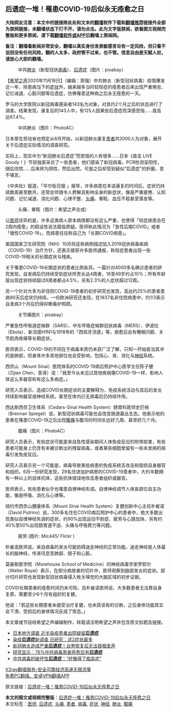 <h2>后遗症一堆！罹患COVID-19后似永无痊愈之日</h2> <p class="notice"><b>大陆网友注意：本文中的链接除此处和文末的<a href="https://github.com/bannedbook/fanqiang" >翻墙</a>软件下载和<a href="https://github.com/killgcd/justmysocks/blob/master/README.md">翻墙推荐</a>链接外全部为禁网链接，未翻墙状态下打不开，请勿点击。此为文字版禁闻，欲看图文视频完整版和更多禁闻，请下载<a href="https://github.com/bannedbook/fanqiang">翻墙软件或APP</a>后翻墙上禁闻网。</p><p>备注：翻墙看新闻非常安全，翻墙以真实身份发表敏感言论有一定风险，但只看不说则没有任何风险，翻的人太多，政府管不过来，也不管。信息自由是天赋人权，请放心大胆的翻墙。</b></p>  <div class="entry"> <figure><figcaption>中共<a href="https://www.bannedbook.org/bnews/tag/%e8%82%ba%e7%82%8e/" class="st_tag internal_tag" rel="tag" title="标签 肺炎 下的日志">肺炎</a>（新型冠状<a href="https://www.bannedbook.org/bnews/tag/%e7%97%85%e6%af%92/" class="st_tag internal_tag" rel="tag" title="标签 病毒 下的日志">病毒</a>）、<a href="https://www.bannedbook.org/bnews/tag/%E5%90%8E%E9%81%97%E7%97%87/" class="st_tag internal_tag" rel="tag" title="标签 后遗症 下的日志">后遗症</a>（图片：pixabay）</figcaption></figure> <p>【<span class='wp_keywordlink_affiliate'><a href="https://www.soundofhope.org" title="希望之声" target="_blank">希望之声</a></span>2020年11月18日】（编辑：郭强）中共肺炎（新型冠状病毒）疫情爆发近一年，除患病当下的<a href="https://www.bannedbook.org/bnews/tag/%E7%97%87%E7%8A%B6/" class="st_tag internal_tag" rel="tag" title="标签 症状 下的日志">症状</a>外，越来越多当时较轻症的痊愈者后来出现严重倦怠、记忆减退、心脏问题等后遗症，仿佛罹患这种病之后永无痊愈的一天。</p> <p>罗马的大学医院以新冠病毒感染者143名为对象，对其约2个月之后的状态进行了调查。结果发现，康复后的143人中，有125人因某些后遗症而深感苦恼……竟高达87.4%。</p> <figure><figcaption>中共肺炎（图片：PhotoAC）</figcaption></figure> <p>日本厚生劳动省也预定从8月开始，以新冠肺炎康复<a href="https://www.bannedbook.org/bnews/tag/%E6%82%A3%E8%80%85/" class="st_tag internal_tag" rel="tag" title="标签 患者 下的日志">患者</a>共2000人为对象，展开关于后遗症实际情况的调查研究。</p> <p>实际上，现实中为“新冠肺炎后遗症”而苦恼的人有很多……日本《直击 LIVE Goody！》节目独家采访了一些患者，他们感染了新冠病毒，PCR检测呈阳性， 随后住院……后来转为阴性，然后出院，可是之后却受到疑似“后遗症”的折磨，苦不堪言。</p> <p>《中央社》报道，「华尔街日报 」报导，许多病患在本该康复的时间后，症状仍持续数周甚至数月，还常会伴随令人费解且影响全身的新症状，像是严重疲倦、认知问题、记忆减退、消化问题、心律不整、<a href="https://www.bannedbook.org/bnews/tag/%e5%a4%b4%e7%97%9b/" class="st_tag internal_tag" rel="tag" title="标签 头痛 下的日志">头痛</a>、晕眩、血压不稳甚至落发等。</p> <figure><figcaption>头痛、晕眩（图片：希望之声合成）</figcaption></figure> <p>让<a href="https://www.bannedbook.org/bnews/tag/%E5%8C%BB%E5%B8%88/" class="st_tag internal_tag" rel="tag" title="标签 医师 下的日志">医师</a>讶异的是，许多这类病人原本病情都没有这么严重，也使得「轻症病患会在2周内痊愈」的假设性说法面临质疑。医师称此情况为「急性后期COVID」或者「慢性COVID-19」，而病患往往称自己为「长期COVID病患」。</p>  <p>美国国家卫生研究院（NIH）10月将这些病例描述加入2019冠状病毒疾病（COVID-19）治疗方针，还表示接获许多医师通报，称轻症患者出现一些COVID-19相关的长期症状与残疾。</p> <p>关于罹患COVID-19长期症状的患者比例各异。一篇针对4000多名确诊患者的研究发现，自发病后仍持续受到症状所苦长达4周者，18至49岁约占10%；所有年龄层出现症状持续超过8周者都占4.5%，另有2.3%的人症状超过12周。</p> <p>另一个针对大多为非住院COVID-19患者的初步研究也发现，高达约25%的患者患病90天后症状仍持续。一份欧洲研究还发现，在1837名非住院病患中，约1/3表示自发病3个月后仍得仰赖看护照顾。</p> <figure><figcaption>关节痛图片：pixabay）</figcaption></figure> <p>严重急性呼吸道症候群（SARS）、中东呼吸症候群冠状病毒（MERS）、伊波拉（Ebola）、新流感H1N1与1918年的「西班牙流感」等，病愈后会有睡眠问题、关节肌肉疼痛等长期症状。</p> <p>医师表示，COVID-19的不同在于病毒本质仍未获广泛了解，只知一开始首当其冲的是肺部，但身体许多其他部位也会受影响，包括心、肾、消化与<a href="https://www.bannedbook.org/bnews/tag/%E7%A5%9E%E7%BB%8F/" class="st_tag internal_tag" rel="tag" title="标签 神经 下的日志">神经</a>系统。</p> <p>西奈山（Mount Sinai）医院体系的COVID-19病后照护中心医学主任陈子健（Zijian Chen，音译）说：「我至今从未见过其他疾病像COVID-19一样，影响人体这么多器官和有这么多病症。」</p>  <p>研究人员表示，造成COVID长期症状的主要解释为，免疫系统活动与其后的发炎持续影响器官或神经系统，甚至在体内已无病毒后仍持续作用。</p> <p>西达斯西奈卫生体系（Cedars-Sinai Health System）肠胃科医师史匹格（Brennan Spiegel）说，新型冠状病毒可能也会改变肠道菌丛生态。他表示他的患者在罹患COVID-19之后出现<a href="https://www.bannedbook.org/bnews/tag/%e8%85%b9%e7%97%9b/" class="st_tag internal_tag" rel="tag" title="标签 腹痛 下的日志">腹痛</a>与腹泻的时间长达好几周、甚至好几个月。</p> <figure><figcaption>腹痛（图片：PhotoAC）</figcaption></figure> <p>研究人员表示，有些症状可能是来自急性感染期间人体免疫反应的附带损害，有些患者可能身上仍含有未被诊断出的残留病毒，或者某些细胞里留有一些未发病的病毒引发免疫反应。</p> <p>研究人员表示另一个可能是，病毒导致某些病患的免疫系统去攻击和毁损自身器官和组织。6月一份研究发现，29名住进加护病房的COVID-19患者中，大约半数拥有一种以上的自体抗体，这些抗体错误地攻击患者组织或器官。</p> <p>医师表示，有些患者似乎也罹患自律神经失调。自律神经调节人体各部位自主功能，像是呼吸、消化与心律等。</p> <p>纽约市西奈山健康体系（Mount Sinai Health System）复健创新中心主任朴崔诺（David Putrino）说，300多名住在COVID病后照护中心的患者中，绝大多数出现类似自律神经失调的症状，约90%出现运动不耐症、疲劳与心跳加快，另有约40%至50%出现肠胃道不适、头痛与呼吸费力等问题。</p>  <figure><figcaption>疲劳 (图片: Mic445/ Flickr )</figcaption></figure> <p>朴崔诺医师说，来自病毒的发炎可能妨碍迷走神经的正常功能。迷走神经是人体最长的脑神经，传递讯息至肺部、肠子和心脏。</p> <p>莫豪斯医学院（Morehouse School of Medicine）的神经病毒学家罗耶尔（Walter Royal）表示，在部分病故者的切片中，医师观察到脑部发炎的症状。部分切片研究也发现新型冠状病毒侵入攸关嗅觉的大脑区域的初步证据。</p> <p>COVID长期患者的痊愈时间仍未可知，且朴崔诺医师说，大多数患者无法靠自身复原，需要至少6个月有组织的复健。</p> <p>他说：「若这些长期患者未接受治疗复健，也未获该有的诊断，之后身体功能其实会下滑，受损后的身体情况反成了常态。」</p> <p>本文章或节目经希望之声编辑制作，转载请注明希望之声并包含原文标题及链接。</p> <ul class='op-related-articles' title='相关阅读'> <li><a href='https://www.bannedbook.org/bnews/comments/20201114/1430954.html' target='_blank'>日本地方调查 近半染疫患者出院疑留<b>后遗症</b></a></li> <li><a href='https://www.bannedbook.org/bnews/cnnews/20201024/1419412.html' target='_blank'>染疫<b>后遗症</b>新调查 日研究：这2症状最多</a></li> <li><a href='https://www.bannedbook.org/bnews/comments/20201020/1417061.html' target='_blank'>新冠肺炎造成严重<b>后遗症</b>！台男恢复后无法吞咽发声</a></li> <li><a href='https://www.bannedbook.org/bnews/cnnews/20201018/1415972.html' target='_blank'>研究显示：76%中共病毒患者痊愈后有<b>后遗症</b></a></li> <li><a href='https://www.bannedbook.org/bnews/cnnews/20201017/1415278.html' target='_blank'>中共病毒的破坏性<b>后遗症</b>：“好像得了痴呆症”</a></li> </ul> <p class="texttj"> <a href="https://www.bannedbook.org/forum23/topic22702.html" target="_blank">V2ray翻墙服务-安全可靠经济高速无限流量</a><br/> <a href="https://github.com/bannedbook/fanqiang/wiki/%E7%A6%81%E9%97%BB%E7%BD%91%E5%AE%89%E5%8D%93%E7%BF%BB%E5%A2%99%E6%96%B0%E9%97%BBAPP" target="_blank">免费PC翻墙、安卓VPN翻墙APP</a></p><p>原文链接：<a class="src_link"  href="https://www.soundofhope.org/post/443866" target="_blank">后遗症一堆！罹患COVID-19后似永无痊愈之日</a></p> <a name='sharetosocial'></a>       <div><b>本文的图文或视频完整版</b>：<a href='https://www.bannedbook.org/bnews/comments/20201118/1433001.html'>后遗症一堆！罹患COVID-19后似永无痊愈之日</a></div>  </div><!--END ENTRY--> <div class="postfooter"> <div>本文标签：<a href="https://www.bannedbook.org/bnews/tag/%E5%8C%BB%E5%B8%88/" rel="tag">医师</a>, <a href="https://www.bannedbook.org/bnews/tag/%E5%90%8E%E9%81%97%E7%97%87/" rel="tag">后遗症</a>, <a href="https://www.bannedbook.org/bnews/tag/%e5%a4%b4%e7%97%9b/" rel="tag">头痛</a>, <a href="https://www.bannedbook.org/bnews/tag/%E6%82%A3%E8%80%85/" rel="tag">患者</a>, <a href="https://www.bannedbook.org/bnews/tag/%e7%97%85%e6%af%92/" rel="tag">病毒</a>, <a href="https://www.bannedbook.org/bnews/tag/%E7%97%87%E7%8A%B6/" rel="tag">症状</a>, <a href="https://www.bannedbook.org/bnews/tag/%E7%A5%9E%E7%BB%8F/" rel="tag">神经</a>, <a href="https://www.bannedbook.org/bnews/tag/%e8%82%ba%e7%82%8e/" rel="tag">肺炎</a>, <a href="https://www.bannedbook.org/bnews/tag/%e8%85%b9%e7%97%9b/" rel="tag">腹痛</a></div>  </div><!--END POSTFOOTER--> 